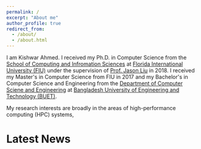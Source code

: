 ```yaml
---
permalink: /
excerpt: "About me"
author_profile: true
redirect_from: 
  - /about/
  - /about.html
---
```


I am Kishwar Ahmed. I received my Ph.D. in Computer Science from the
[School of Computing and Infromation
Sciences](https://www.cis.fiu.edu) at [Florida International
University (FIU)](https://www.fiu.edu) under the supervision of [Prof.
Jason Liu](https://people.cis.fiu.edu/liux/) in 2018.  I received my
Master's in Computer Science from FIU in 2017 and my Bachelor's in
Computer Science and Engineering from the [Department of Computer
Sciene and Engineering](http://cse.buet.ac.bd) at [Bangladesh
University of Engineering and Technology (BUET)](http://buet.ac.bd).

My research interests are broadly in the areas of high-performance
computing (HPC) systems, 

Latest News
======
  
